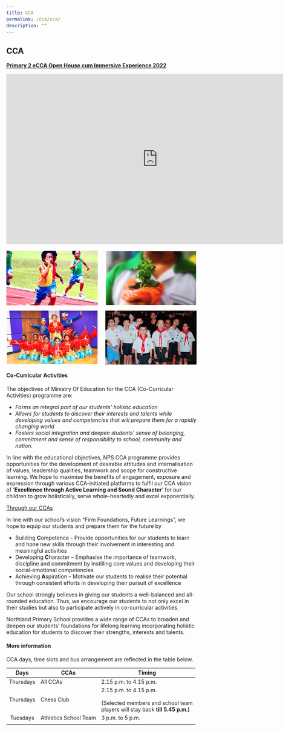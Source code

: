 ```yaml
---
title: CCA
permalink: /cca/cca/
description: ""
---
```

## CCA

**[Primary 2 eCCA Open House cum Immersive Experience 2022](https://youtu.be/bI4alg3Av4Q)**

<iframe width="800" height="450" src="https://www.youtube.com/embed/bI4alg3Av4Q" title="NPS eCCA Open House cum Immersive Experience 2022" frameborder="0" allow="accelerometer; autoplay; clipboard-write; encrypted-media; gyroscope; picture-in-picture; web-share" allowfullscreen></iframe>

<p><a href="https://www.ezhishi.net/CKPSebook2022/">
<img style="width:48%" align=left src="/images/sports.jpg">
</a></p>

<p><a href="https://www.ezhishi.net/CKPSebook2022/">
<img style="width:48%" align=right src="/images/clubsnsocieties.jpg">
</a></p>
<br clear=left>

<p><a href="https://www.ezhishi.net/CKPSebook2022/">
<img style="width:48%" align=left src="/images/performingarts.jpg">
</a></p>

<p><a href="https://www.ezhishi.net/CKPSebook2022/">
<img style="width:48%" align=right src="/images/uniformedarts.jpg">
</a></p>
<br clear=left>

#### Co-Curricular Activities

The objectives of Ministry Of Education for the CCA (Co-Curricular Activities) programme are:

* _Forms an integral part of our students’ holistic education_
* _Allows for students to discover their interests and talents while developing values and competencies that will prepare them for a rapidly changing world_
* _Fosters social integration and deepen students’ sense of belonging, commitment and sense of responsibility to school, community and nation._

In line with the educational objectives, NPS CCA programme provides opportunities for the development of desirable attitudes and internalisation of values, leadership qualities, teamwork and scope for constructive learning. We hope to maximise the benefits of engagement, exposure and expression through various CCA-initiated platforms to fulfil our CCA vision of ‘**Excellence through Active Learning and Sound Character**’ for our children to grow holistically, serve whole-heartedly and excel exponentially.

<u>Through our CCAs</u>

In line with our school’s vision “Firm Foundations, Future Learnings”, we hope to equip our students and prepare them for the future by

* Building **C**ompetence - Provide opportunities for our students to learn and hone new skills through their involvement in interesting and meaningful activities
* Developing **C**haracter – Emphasise the importance of teamwork, discipline and commitment by instilling core values and developing their social-emotional competencies
* Achieving **A**spiration – Motivate our students to realise their potential through consistent efforts in developing their pursuit of excellence

Our school strongly believes in giving our students a well-balanced and all-rounded education. Thus, we encourage our students to not only excel in their studies but also to participate actively in co-curricular activities. 

Northland Primary School provides a wide range of CCAs to broaden and deepen our students’ foundations for lifelong learning incorporating holistic education for students to discover their strengths, interests and talents.

#### More information

CCA days, time slots and bus arrangement are reflected in the table below.

| **Days**  | **CCAs**  | **Timing**  |
|:-:|---|---|
| Thursdays  | All CCAs  | 2.15 p.m. to 4.15 p.m.  |
| Thursdays  | Chess Club  | 2.15 p.m. to 4.15 p.m. <br><br>(Selected members and school team <br>players will stay back **till 5.45 p.m.)**  |
| Tuesdays  | Athletics School Team  | 3 p.m. to 5 p.m.  |
|   |   |   |

